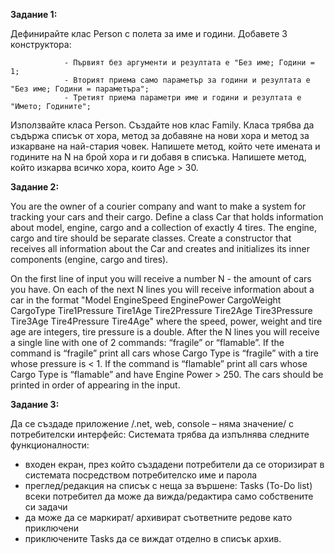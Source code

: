 <b>Задание 1:</b>

Дефинирайте клас Person с полета за име и години.
Добавете 3 конструктора:

                - Първият без аргументи и резултата е "Без име; Години = 1;
                - Вторият приема само параметър за години и резултата е "Без име; Години = параметъра";
                - Третият приема параметри име и години и резултата е "Името; Годините";
             
Използвайте класа Person. Създайте нов клас Family. Класа трябва да съдържа списък от хора, метод за добавяне на нови хора и метод за изкарване на най-стария човек.
Напишете метод, който чете имената и годините на N на брой хора и ги добавя в списъка. Напишете метод, който изкарва всичко хора, които Age > 30.

<b>Задание 2:</b>

You are the owner of a courier company and want to make a system for tracking your cars and their cargo. 
Define a class Car that holds information about model, engine, cargo and a collection of exactly 4 tires. The engine, cargo and tire should be separate classes. Create a constructor that receives all information about the Car and creates and initializes its inner components (engine, cargo and tires).

On the first line of input you will receive a number N - the amount of cars you have. On each of the next N lines you will receive information about a car in the format "Model EngineSpeed EnginePower CargoWeight CargoType Tire1Pressure Tire1Age Tire2Pressure Tire2Age Tire3Pressure Tire3Age Tire4Pressure Tire4Age" where the speed, power, weight and tire age are integers, tire pressure is a double. 
After the N lines you will receive a single line with one of 2 commands: “fragile” or “flamable”. If the command is “fragile” print all cars whose Cargo Type is “fragile” with a tire whose pressure is  < 1. If the command is “flamable” print all cars whose Cargo Type is “flamable” and have Engine Power > 250. The cars should be printed in order of appearing in the input.
    
<b>Задание 3:</b>

Да се създаде приложение /.net, web, console – няма значение/ с потребителски интерфейс:
Системата трябва да изпълнява следните функционалности:
-	входен екран, през който създадени потребители да се оторизират в системата посредством потребителско име и парола
-	преглед/редакция на списък с неща за вършене: Tasks (To-Do list)
всеки потребител да може да вижда/редактира само собствените си задачи
-	да може да се маркират/ архивират съответните редове като приключени 
-	приключените Tasks да се виждат отделно в списък архив.
